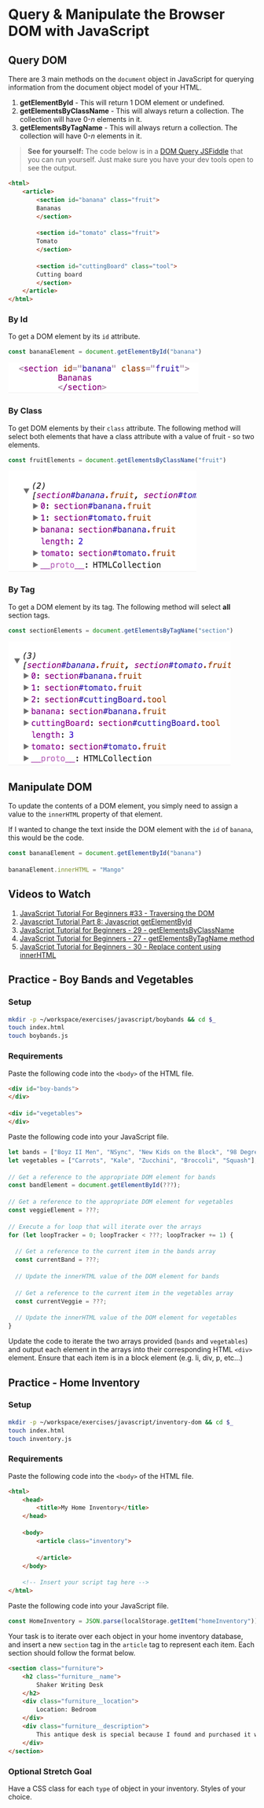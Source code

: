 # Query & Manipulate the Browser DOM with JavaScript

## Query DOM

There are 3 main methods on the `document` object in JavaScript for querying information from the document object model of your HTML.

1. **getElementById** - This will return 1 DOM element or undefined.
1. **getElementsByClassName** - This will always return a collection. The collection will have 0-_n_ elements in it. 
1. **getElementsByTagName** - This will always return a collection. The collection will have 0-_n_ elements in it.

> **See for yourself:** The code below is in a [DOM Query JSFiddle](https://jsfiddle.net/chortlehoort/m3twofe2/) that you can run yourself. Just make sure you have your dev tools open to see the output.

```html
<html>
    <article>
        <section id="banana" class="fruit">
        Bananas
        </section>

        <section id="tomato" class="fruit">
        Tomato
        </section>

        <section id="cuttingBoard" class="tool">
        Cutting board
        </section>
    </article>
</html>
```

### By Id

To get a DOM element by its `id` attribute.

```js
const bananaElement = document.getElementById("banana")
```

![](./images/getElementById.png)

### By Class

To get DOM elements by their `class` attribute. The following method will select both elements that have a class attribute with a value of fruit - so two elements.

```js
const fruitElements = document.getElementsByClassName("fruit")
```

![](./images/getElementsByClassName.png)

### By Tag

To get a DOM element by its tag. The following method will select **all** section tags.

```js
const sectionElements = document.getElementsByTagName("section")
```

![](./images/getElementsByTagName.png)

## Manipulate DOM

To update the contents of a DOM element, you simply need to assign a value to the `innerHTML` property of that element.

If I wanted to change the text inside the DOM element with the `id` of `banana`, this would be the code.

```js
const bananaElement = document.getElementById("banana")

bananaElement.innerHTML = "Mango"
```

## Videos to Watch

1. [JavaScript Tutorial For Beginners #33 - Traversing the DOM](https://www.youtube.com/watch?v=SowaJlX1uKA)
1. [Javascript Tutorial Part 8: Javascript getElementById](https://www.youtube.com/watch?v=Rk3bekL3TLc)
1. [JavaScript Tutorial for Beginners - 29 - getElementsByClassName](https://www.youtube.com/watch?v=ChLd2yFp-lA)
1. [JavaScript Tutorial for Beginners - 27 - getElementsByTagName method](https://www.youtube.com/watch?v=SwMgOMfelC8)
1. [JavaScript Tutorial for Beginners - 30 - Replace content using innerHTML](https://www.youtube.com/watch?v=dlaYyZ6vW48)

## Practice - Boy Bands and Vegetables

### Setup

```bash
mkdir -p ~/workspace/exercises/javascript/boybands && cd $_
touch index.html
touch boybands.js
```

### Requirements

Paste the following code into the `<body>` of the HTML file.

```html
<div id="boy-bands">
</div>

<div id="vegetables">
</div>
```

Paste the following code into your JavaScript file.

```js
let bands = ["Boyz II Men", "NSync", "New Kids on the Block", "98 Degrees", "One Direction"];
let vegetables = ["Carrots", "Kale", "Zucchini", "Broccoli", "Squash"];

// Get a reference to the appropriate DOM element for bands
const bandElement = document.getElementById(???);

// Get a reference to the appropriate DOM element for vegetables
const veggieElement = ???;

// Execute a for loop that will iterate over the arrays
for (let loopTracker = 0; loopTracker < ???; loopTracker += 1) {

  // Get a reference to the current item in the bands array
  const currentBand = ???;

  // Update the innerHTML value of the DOM element for bands

  // Get a reference to the current item in the vegetables array
  const currentVeggie = ???;

  // Update the innerHTML value of the DOM element for vegetables
}
```

Update the code to iterate the two arrays provided (`bands` and `vegetables`) and output each element in the arrays into their corresponding HTML `<div>` element. Ensure that each item is in a block element (e.g. li, div, p, etc...)

## Practice - Home Inventory

### Setup

```bash
mkdir -p ~/workspace/exercises/javascript/inventory-dom && cd $_
touch index.html
touch inventory.js
```

### Requirements

Paste the following code into the `<body>` of the HTML file.

```html
<html>
    <head>
        <title>My Home Inventory</title>
    </head>

    <body>
        <article class="inventory">

        </article>
    </body>

    <!-- Insert your script tag here -->
</html>
```

Paste the following code into your JavaScript file.

```js
const HomeInventory = JSON.parse(localStorage.getItem("homeInventory"))
```

Your task is to iterate over each object in your home inventory database, and insert a new `section` tag in the `article` tag to represent each item. Each section should follow the format below.

```html
<section class="furniture">
    <h2 class="furniture__name">
        Shaker Writing Desk
    </h2>
    <div class="furniture__location">
        Location: Bedroom
    </div>
    <div class="furniture__description">
        This antique desk is special because I found and purchased it with my wife at an Ohio Amish auction.
    </div>
</section>
```

### Optional Stretch Goal

Have a CSS class for each `type` of object in your inventory. Styles of your choice.
